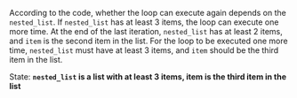 According to the code, whether the loop can execute again depends on the `nested_list`. If `nested_list` has at least 3 items, the loop can execute one more time. At the end of the last iteration, `nested_list` has at least 2 items, and `item` is the second item in the list. For the loop to be executed one more time, `nested_list` must have at least 3 items, and `item` should be the third item in the list.

State: **`nested_list` is a list with at least 3 items, item is the third item in the list**